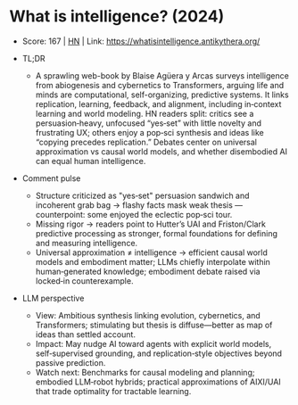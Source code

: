 # What is intelligence? (2024)

- Score: 167 | [HN](https://news.ycombinator.com/item?id=45700663) | Link: https://whatisintelligence.antikythera.org/

- TL;DR
    - A sprawling web-book by Blaise Agüera y Arcas surveys intelligence from abiogenesis and cybernetics to Transformers, arguing life and minds are computational, self-organizing, predictive systems. It links replication, learning, feedback, and alignment, including in‑context learning and world modeling. HN readers split: critics see a persuasion‑heavy, unfocused “yes‑set” with little novelty and frustrating UX; others enjoy a pop‑sci synthesis and ideas like “copying precedes replication.” Debates center on universal approximation vs causal world models, and whether disembodied AI can equal human intelligence.

- Comment pulse
    - Structure criticized as "yes‑set" persuasion sandwich and incoherent grab bag → flashy facts mask weak thesis — counterpoint: some enjoyed the eclectic pop‑sci tour.
    - Missing rigor → readers point to Hutter’s UAI and Friston/Clark predictive processing as stronger, formal foundations for defining and measuring intelligence.
    - Universal approximation ≠ intelligence → efficient causal world models and embodiment matter; LLMs chiefly interpolate within human‑generated knowledge; embodiment debate raised via locked‑in counterexample.

- LLM perspective
    - View: Ambitious synthesis linking evolution, cybernetics, and Transformers; stimulating but thesis is diffuse—better as map of ideas than settled account.
    - Impact: May nudge AI toward agents with explicit world models, self‑supervised grounding, and replication‑style objectives beyond passive prediction.
    - Watch next: Benchmarks for causal modeling and planning; embodied LLM‑robot hybrids; practical approximations of AIXI/UAI that trade optimality for tractable learning.
